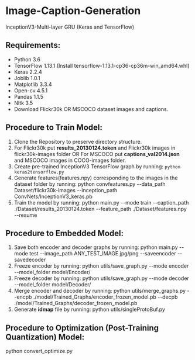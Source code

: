 # Image-Caption-Generation
InceptionV3-Multi-layer GRU (Keras and TensorFlow)

## Requirements:

- Python 3.6
- TensorFlow 1.13.1 (Install tensorflow-1.13.1-cp36-cp36m-win_amd64.whl)
- Keras 2.2.4 
- Joblib 1.0.1
- Matplotlib 3.3.4
- Open-cv 4.5.1
- Pandas 1.1.5
- Nltk 3.5
- Download Flickr30k OR MSCOCO dataset images and captions.

## Procedure to Train Model:
1. Clone the Repository to preserve directory structure.
2. For Flickr30k put **results_20130124.token** and Flickr30k images in flickr30k-images folder OR For MSCOCO put **captions_val2014.json** and MSCOCO images in COCO-images folder. 
3. Create pre-trained InceptionV3 TensorFlow graph by running: `python keras2tensorflow.py`
4. Generate features(features.npy) corresponding to the images in the dataset folder by running:
python convfeatures.py --data_path Dataset/flickr30k-images --inception_path ConvNets/InceptionV3_keras.pb
5. Train the model by running: python main.py --mode train --caption_path ./Dataset/results_20130124.token --feature_path ./Dataset/features.npy --resume

## Procedure to Embedded Model:
1. Save both encoder and decoder graphs by running: 
python main.py --mode test --image_path ANY_TEST_IMAGE.jpg/png --saveencoder --savedecoder
2. Freeze encoder by running:
python utils/save_graph.py --mode encoder --model_folder model/Encoder/
2. Freeze decoder by running:
python utils/save_graph.py --mode decoder --model_folder model/Decoder/
3. Merge encoder and decoder by running:
python utils/merge_graphs.py --encpb ./model/Trained_Graphs/encoder_frozen_model.pb --decpb ./model/Trained_Graphs/decoder_frozen_model.pb
4. Generate **idmap** file by running:
python utils/singleProtoBuf.py

## Procedure to Optimization (Post-Training Quantization) Model:
python convert_optimize.py


